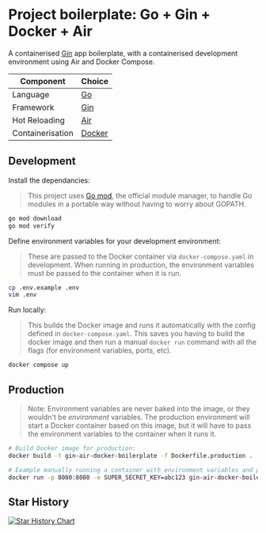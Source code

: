 # Project boilerplate: Go + Gin + Docker + Air

A containerised [Gin](https://github.com/gin-gonic/gin) app boilerplate, with a containerised development environment using Air and Docker Compose.

| Component        | Choice                                  |
| ---------------- | --------------------------------------- |
| Language         | [Go](https://go.dev/)                   |
| Framework        | [Gin](https://github.com/gin-gonic/gin) |
| Hot Reloading    | [Air](https://github.com/cosmtrek/air)  |
| Containerisation | [Docker](https://www.docker.com/)       |

## Development

Install the dependancies:

> This project uses [Go mod](https://blog.golang.org/using-go-modules), the official module manager, to handle Go modules in a portable way without having to worry about GOPATH.

```bash
go mod download
go mod verify
```

Define environment variables for your development environment:

> These are passed to the Docker container via `docker-compose.yaml` in development. When running in production, the environment variables must be passed to the container when it is run.

```bash
cp .env.example .env
vim .env
```

Run locally:

> This builds the Docker image and runs it automatically with the config defined in `docker-compose.yaml`. This saves you having to build the docker image and then run a manual `docker run` command with all the flags (for environment variables, ports, etc).

```bash
docker compose up
```

## Production

> Note: Environment variables are never baked into the image, or they wouldn't be _environment_ variables. The production environment will start a Docker container based on this image, but it will have to pass the environment variables to the container when it runs it.

```bash
# Build Docker image for production:
docker build -t gin-air-docker-boilerplate -f Dockerfile.production .

# Example manually running a container with environment variables and ports defined:
docker run -p 8080:8080 -e SUPER_SECRET_KEY=abc123 gin-air-docker-boilerplate
```

## Star History

[![Star History Chart](https://api.star-history.com/svg?repos=tobyscott25/gin-postgres-air-docker-starter&type=Date)](https://star-history.com/#tobyscott25/gin-postgres-air-docker-starter&Date)
